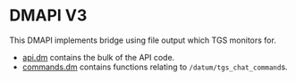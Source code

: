 # DMAPI V3

This DMAPI implements bridge using file output which TGS monitors for.

- [api.dm](./api.dm) contains the bulk of the API code.
- [commands.dm](./commands.dm) contains functions relating to `/datum/tgs_chat_command`s.
